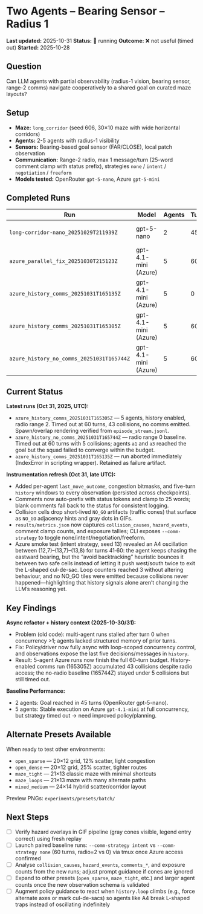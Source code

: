 # Two Agents – Bearing Sensor – Radius 1

**Last updated:** 2025-10-31
**Status:** 🔄 running
**Outcome:** ❌ not useful (timed out)
**Started:** 2025-10-28

## Question

Can LLM agents with partial observability (radius-1 vision, bearing sensor, range-2 comms) navigate cooperatively to a shared goal on curated maze layouts?

## Setup

- **Maze:** `long_corridor` (seed 606, 30×10 maze with wide horizontal corridors)
- **Agents:** 2-5 agents with radius-1 visibility
- **Sensors:** Bearing-based goal sensor (FAR/CLOSE), local patch observation
- **Communication:** Range-2 radio, max 1 message/turn (25-word comment clamp with status prefix), strategies `none` / `intent` / `negotiation` / `freeform`
- **Models tested:** OpenRouter `gpt-5-nano`, Azure `gpt-5-mini`

## Completed Runs

| Run | Model | Agents | Turns | Status | Result |
|-----|-------|--------|-------|--------|--------|
| `long-corridor-nano_20251029T211939Z` | gpt-5-nano | 2 | 45 | ✅ complete | Goal reached, 0 collisions, 0 messages |
| `azure_parallel_fix_20251030T215123Z` | gpt-4.1-mini (Azure) | 5 | 60 | ✅ complete | Timed out, 0 collisions, 0 comms |
| `azure_history_comms_20251031T165135Z` | gpt-4.1-mini (Azure) | 5 | 0 | ❌ failed | Script bug (run_history_comms argv mismatch) |
| `azure_history_comms_20251031T165305Z` | gpt-4.1-mini (Azure) | 5 | 60 | ✅ complete | Timed out, history enabled, 43 collisions, 0 comms |
| `azure_history_no_comms_20251031T165744Z` | gpt-4.1-mini (Azure) | 5 | 60 | ✅ complete | Timed out, radio disabled, 5 collisions, a1/a3 reached goal |

## Current Status

**Latest runs (Oct 31, 2025, UTC):**
- `azure_history_comms_20251031T165305Z` — 5 agents, history enabled, radio range 2. Timed out at 60 turns, 43 collisions, no comms emitted. Spawn/overlap rendering verified from `episode_stream.jsonl`.
- `azure_history_no_comms_20251031T165744Z` — radio range 0 baseline. Timed out at 60 turns with 5 collisions; agents `a1` and `a3` reached the goal but the squad failed to converge within the budget.
- `azure_history_comms_20251031T165135Z` — run aborted immediately (IndexError in scripting wrapper). Retained as failure artifact.

**Instrumentation refresh (Oct 31, late UTC):**
- Added per-agent `last_move_outcome`, congestion bitmasks, and five-turn `history` windows to every observation (persisted across checkpoints).
- Comments now auto-prefix with status tokens and clamp to 25 words; blank comments fall back to the status for consistent logging.
- Collision cells drop short-lived `NO_GO` artifacts (traffic cones) that surface as `NO_GO` adjacency hints and gray dots in GIFs.
- `results/metrics.json` now captures `collision_causes`, `hazard_events`, comment clamp counts, and exposure tallies; CLI exposes `--comm-strategy` to toggle none/intent/negotiation/freeform.
- Azure smoke test (intent strategy, seed 13) revealed an A4 oscillation between (12,7)–(13,7)–(13,8) for turns 41‑60: the agent keeps chasing the eastward bearing, but the “avoid backtracking” heuristic bounces it between two safe cells instead of letting it push west/south twice to exit the L-shaped cul-de-sac. Loop counters reached 3 without altering behaviour, and no NO_GO tiles were emitted because collisions never happened—highlighting that history signals alone aren’t changing the LLM’s reasoning yet.

## Key Findings

**Async refactor + history context (2025-10-30/31):**
- Problem (old code): multi-agent runs stalled after turn 0 when concurrency >1; agents lacked structured memory of prior turns.
- Fix: Policy/driver now fully async with loop-scoped concurrency control, and observations expose the last five decisions/messages in `history`.
- Result: 5-agent Azure runs now finish the full 60-turn budget. History-enabled comms run (165305Z) accumulated 43 collisions despite radio access; the no-radio baseline (165744Z) stayed under 5 collisions but still timed out.

**Baseline Performance:**
- 2 agents: Goal reached in 45 turns (OpenRouter gpt-5-nano).
- 5 agents: Stable execution on Azure `gpt-4.1-mini` at full concurrency, but strategy timed out → need improved policy/planning.

## Alternate Presets Available

When ready to test other environments:
- `open_sparse` — 20×12 grid, 12% scatter, light congestion
- `open_dense` — 20×12 grid, 25% scatter, tighter routes
- `maze_tight` — 21×13 classic maze with minimal shortcuts
- `maze_loops` — 21×13 maze with many alternate paths
- `mixed_medium` — 24×14 hybrid scatter/corridor layout

Preview PNGs: `experiments/presets/batch/`

## Next Steps

- [ ] Verify hazard overlays in GIF pipeline (gray cones visible, legend entry correct) using fresh replay
- [ ] Launch paired baseline runs: `--comm-strategy intent` vs `--comm-strategy none` (60 turns, radio=2 vs 0) via tmux once Azure access confirmed
- [ ] Analyse `collision_causes`, `hazard_events`, `comments_*`, and exposure counts from the new runs; adjust prompt guidance if cones are ignored
- [ ] Expand to other presets (`open_sparse`, `maze_tight`, etc.) and larger agent counts once the new observation schema is validated
- [ ] Augment policy guidance to react when `history.loop` climbs (e.g., force alternate axes or mark cul-de-sacs) so agents like A4 break L-shaped traps instead of oscillating indefinitely
